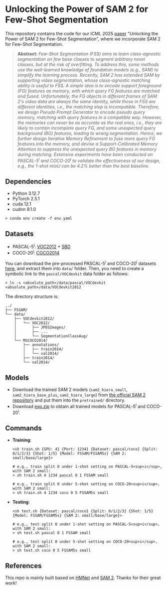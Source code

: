 # Unlocking the Power of SAM 2 for Few-Shot Segmentation

This repository contains the code for our ICML 2025 [paper](https://arxiv.org/abs/2505.14100) "Unlocking the Power of SAM 2 for Few-Shot Segmentation", where we incorporate SAM 2 for Few-Shot Segmentation.

> **Abstract**: *Few-Shot Segmentation (FSS) aims to learn class-agnostic segmentation on few base classes to segment arbitrary novel classes, but at the risk of overfitting. To address this, some methods use the well-learned knowledge of foundation models (e.g., SAM) to simplify the learning process. Recently, SAM 2 has extended SAM by supporting video segmentation, whose class-agnostic matching ability is useful to FSS. A simple idea is to encode support foreground (FG) features as memory, with which query FG features are matched and fused. Unfortunately, the FG objects in different frames of SAM 2's video data are always the same identity, while those in FSS are different identities, i.e., the matching step is incompatible. Therefore, we design Pseudo Prompt Generator to encode pseudo query memory, matching with query features in a compatible way. However, the memories can never be as accurate as the real ones, i.e., they are likely to contain incomplete query FG, and some unexpected query background (BG) features, leading to wrong segmentation. Hence, we further design Iterative Memory Refinement to fuse more query FG features into the memory, and devise a Support-Calibrated Memory Attention to suppress the unexpected query BG features in memory during matching. Extensive experiments have been conducted on PASCAL-5<sup>i</sup> and COCO-20<sup>i</sup> to validate the effectiveness of our design, e.g., the 1-shot mIoU can be 4.2% better than the best baseline.*

## Dependencies

- Python 3.12.7
- PyTorch 2.5.1
- cuda 12.1
- cudnn 9.1.0
```
> conda env create -f env.yaml
```

## Datasets

- PASCAL-5<sup>i</sup>:  [VOC2012](http://host.robots.ox.ac.uk/pascal/VOC/voc2012/) + [SBD](http://home.bharathh.info/pubs/codes/SBD/download.html)
- COCO-20<sup>i</sup>:  [COCO2014](https://cocodataset.org/#download)

You can download the pre-processed PASCAL-5<sup>i</sup> and COCO-20<sup>i</sup> datasets [here](https://entuedu-my.sharepoint.com/:f:/g/personal/qianxion001_e_ntu_edu_sg/ErEg1GJF6ldCt1vh00MLYYwBapLiCIbd-VgbPAgCjBb_TQ?e=ibJ4DM), and extract them into `data/` folder. Then, you need to create a symbolic link to the `pascal/VOCdevkit` data folder as follows:
```
> ln -s <absolute_path>/data/pascal/VOCdevkit <absolute_path>/data/VOCdevkit2012
```

The directory structure is:

    ../
    ├── FSSAM/
    └── data/
        ├── VOCdevkit2012/
        │   └── VOC2012/
        │       ├── JPEGImages/
        │       ├── ...
        │       └── SegmentationClassAug/
        └── MSCOCO2014/           
            ├── annotations/
            │   ├── train2014/ 
            │   └── val2014/
            ├── train2014/
            └── val2014/

## Models

- Download the trained SAM 2 models (`sam2_hiera_small`, `sam2_hiera_base_plus`, `sam2_hiera_large`) from [the official SAM 2 repository](https://github.com/facebookresearch/sam2?tab=readme-ov-file#sam-2-checkpoints) and put them into the `pretrained/` directory.
- Download [exp.zip](https://entuedu-my.sharepoint.com/:u:/g/personal/qianxion001_e_ntu_edu_sg/ERD85t8T5V9InaYo-RZSWioB8CpkDFksXiDE7-HYArBU6g?e=dLtYwf) to obtain all trained models for PASCAL-5<sup>i</sup> and COCO-20<sup>i</sup>.

## Commands

- **Training**:
    ```
    <sh train.sh {GPU: 4} {Port: 1234} {Dataset: pascal/coco} {Split: 0/1/2/3} {Shot: 1/5} {Model: FSSAM/FSSAM5s} {SAM 2: small/base/large}>

    # e.g., train split 0 under 1-shot setting on PASCAL-5<sup>i</sup>, with SAM 2 small:
    > sh train.sh 4 1234 pascal 0 1 FSSAM small

    # e.g., train split 0 under 5-shot setting on COCO-20<sup>i</sup>, with SAM 2 small:
    > sh train.sh 4 1234 coco 0 5 FSSAM5s small
    ```
- **Testing**:
    ```
    <sh test.sh {Dataset: pascal/coco} {Split: 0/1/2/3} {Shot: 1/5} {Model: FSSAM/FSSAM5s} {SAM 2: small/base/large}>

    # e.g., test split 0 under 1-shot setting on PASCAL-5<sup>i</sup>, with SAM 2 small:
    > sh test.sh pascal 0 1 FSSAM small

    # e.g., test split 0 under 5-shot setting on COCO-20<sup>i</sup>, with SAM 2 small:
    > sh test.sh coco 0 5 FSSAM5s small
    ```

## References

This repo is mainly built based on [HMNet](https://github.com/Sam1224/HMNet) and [SAM 2](https://github.com/facebookresearch/sam2). Thanks for their great work!
